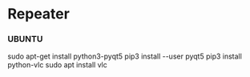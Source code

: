 # Repeater


### UBUNTU

sudo apt-get install python3-pyqt5
pip3 install --user pyqt5
pip3 install python-vlc
sudo apt install vlc
